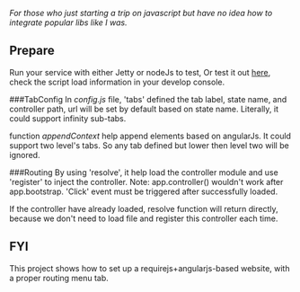 *For those who just starting a trip on javascript but have no idea how to integrate popular libs like I was.*

## Prepare
Run your service with either Jetty or nodeJs to test, Or test it out [here](http://sherryxueyingli.github.io/startup-template/www/startup/index.html#/main), check the script load information in your develop console.

###TabConfig
In _config.js_ file, 'tabs' defined the tab label, state name, and controller path, url will be set by default based on state name.
Literally, it could support infinity sub-tabs.

function _appendContext_ help append elements based on angularJs. 
It could support two level's tabs. So any tab defined but lower then level two will be ignored.

###Routing
By using 'resolve', it help load the controller module and use 'register' to inject the controller.
Note: app.controller() wouldn't work after app.bootstrap.
'Click' event must be triggered after successfully loaded.

If the controller have already loaded, resolve function will return directly, because we don't need to load file and register this controller each time.


## FYI
This project shows how to set up a requirejs+angularjs-based website, with a proper routing menu tab.


